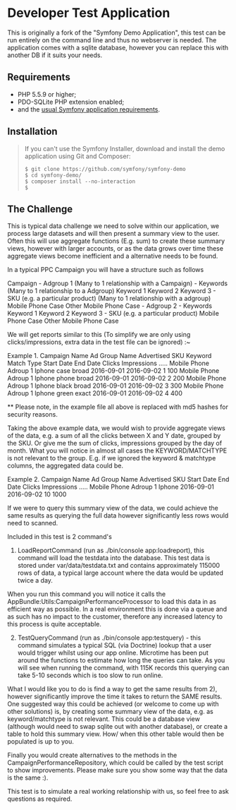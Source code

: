 Developer Test Application
========================

This is originally a fork of the "Symfony Demo Application", this test can be run entirely on the command line
and thus no webserver is needed.  The application comes with a sqlite database, however you can replace this
with another DB if it suits your needs.

Requirements
------------

  * PHP 5.5.9 or higher;
  * PDO-SQLite PHP extension enabled;
  * and the [usual Symfony application requirements](http://symfony.com/doc/current/reference/requirements.html).


Installation
------------


> If you can't use the Symfony Installer, download and install the demo
> application using Git and Composer:
>
>     $ git clone https://github.com/symfony/symfony-demo
>     $ cd symfony-demo/
>     $ composer install --no-interaction
>     $

The Challenge
-----

This is typical data challenge we need to solve within our application, we process large datasets and will then present
a summary view to the user.  Often this will use aggregate functions (E.g. sum) to create these summary views, however
with larger accounts, or as the data grows over time these aggregate views become inefficient and a alternative needs to
be found.

In a typical PPC Campaign you will have a structure such as follows

Campaign
    - Adgroup 1 (Many to 1 relationship with a Campaign)
        - Keywords (Many to 1 relationship to a Adgroup)
            Keyword 1
            Keyword 2
            Keyword 3
        - SKU (e.g. a particular product) (Many to 1 relationship with a adgroup)
            Mobile Phone Case
            Other Mobile Phone Case
    - Adgroup 2
        - Keywords
            Keyword 1
            Keyword 2
            Keyword 3
        - SKU (e.g. a particular product)
            Mobile Phone Case
            Other Mobile Phone Case

We will get reports similar to this (To simplify we are only using clicks/impressions, extra data in the test file
can be ignored)  :~

Example 1.
Campaign Name	Ad Group Name	Advertised SKU	Keyword	Match Type	Start Date	End Date    Clicks  Impressions .....
Mobile Phone    Adroup 1        Iphone          case    broad       2016-09-01  2016-09-02  1       100
Mobile Phone    Adroup 1        Iphone          phone   broad       2016-09-01  2016-09-02  2       200
Mobile Phone    Adroup 1        Iphone          black   broad       2016-09-01  2016-09-02  3       300
Mobile Phone    Adroup 1        Iphone          green   exact       2016-09-01  2016-09-02  4       400

** Please note, in the example file all above is replaced with md5 hashes for security reasons.


Taking the above example data, we would wish to provide aggregate views of the data, e.g. a sum of all the clicks
between X and Y date, grouped by the SKU.  Or give me the sum of clicks, impressions grouped by the day of month.  What you
will notice in almost all cases the KEYWORD/MATCHTYPE is not relevant to the group.  E.g. if we ignored the keyword & matchtype
columns, the aggregated data could be.

Example 2.
Campaign Name	Ad Group Name	Advertised SKU	Start Date	End Date    Clicks  Impressions .....
Mobile Phone    Adroup 1        Iphone          2016-09-01  2016-09-02  10       1000

If we were to query this summary view of the data, we could achieve the same results as querying the full data
however significantly less rows would need to scanned.

Included in this test is 2 command's

1)  LoadReportCommand (run as ./bin/console app:loadreport), this command will load the testdata into the database.  This
test data is stored under var/data/testdata.txt and contains approximately 115000 rows of data, a typical large account
where the data would be updated twice a day.

When you run this command you will notice it calls the AppBundle:Utils:CampaignPerformanceProcessor  to load
this data in as efficient way as possible.  In a real environment this is done via a queue and as such has no impact to
the customer, therefore any increased latency to this process is quite acceptable.

2)  TestQueryCommand (run as ./bin/console app:testquery) - this command simulates a typical SQL (via Doctrine) lookup
that a user would trigger whilst using our app online.  Microtime has been put around the functions to estimate how long
the queries can take.  As you will see when running the command, with 115K records this querying can take 5-10 seconds
which is too slow to run online.

What I would like you to do is find a way to get the same results from 2), however significantly improve the time it takes
to return the SAME results.  One suggested way this could be achieved (or welcome to come up with other solutions) is,
by creating some summary view of the data,  e.g. as keyword/matchtype is not relevant.  This could be a database view
(although would need to swap sqlite out with another database), or create a table to hold this summary view.  How/
when this other table would then be populated is up to you.

Finally you would create alternatives to the methods in the CampaignPerformanceRepository, which could be called by the
test script to show improvements.  Please make sure you show some way  that the data is the same :).

This test is to simulate a real working relationship with us, so feel free to ask questions as required.